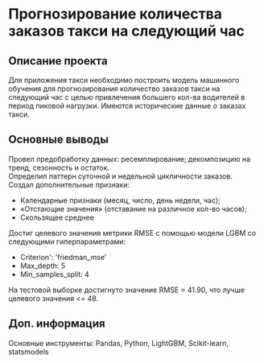 # Прогнозирование количества заказов такси на следующий час

## Описание проекта
Для приложения такси необходимо построить модель машинного обучения для прогнозирования количество заказов такси на следующий час с целью привлечения большего кол-ва водителей в период пиковой нагрузки.
Имеются исторические данные о заказах такси.  

## Основные выводы
Провел предобработку данных: ресемплирование; декомпозицию на тренд, сезонность и остаток.  
Определил паттерн суточной и недельной цикличности заказов.  
Создал дополнительные признаки:  
- Календарные признаки (месяц, число, день недели, час);  
- «Отстающие значения» (отставание на различное кол-во часов);  
- Скользящее среднее  

Достиг целевого значения метрики RMSE с помощью модели LGBM со следующими гиперпараметрами:  
- Criterion': 'friedman_mse'  
- Max_depth: 5  
- Min_samples_split: 4  
  
На тестовой выборке достигнуто значение RMSE = 41.90, что лучше целевого значения <= 48.  

## Доп. информация
Основные инструменты: Pandas, Python, LightGBM, Scikit-learn, statsmodels
